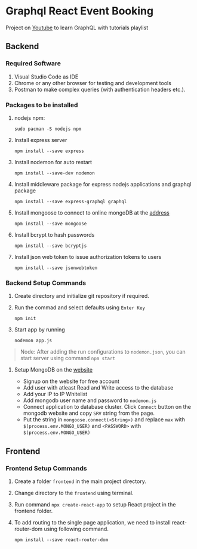 # Graphql React Event Booking

Project on [Youtube](https://www.youtube.com/watch?v=yvEEeKMuxn0&list=PL55RiY5tL51rG1x02Yyj93iypUuHYXcB_&index=3&ab_channel=Academind) to learn GraphQL with tutorials playlist

## Backend

### Required Software

1. Visual Studio Code as IDE
1. Chrome or any other browser for testing and development tools
1. Postman to make complex queries (with authentication headers etc.).

### Packages to be installed

1. nodejs npm:

    ```sudo pacman -S nodejs npm```

1. Install express server

    ```npm install --save express```

1. Install nodemon for auto restart

    ```npm install --save-dev nodemon```

1. Install middleware package for express nodejs applications and graphql package

    ```npm install --save express-graphql graphql```

1. Install mongoose to connect to online mongoDB at the [address](www.mongodb.com)

    ```npm install --save mongoose```

1. Install bcrypt to hash passwords

    ```npm install --save bcryptjs```

1. Install json web token to issue authorization tokens to users

    ```npm install --save jsonwebtoken```

### Backend Setup Commands

1. Create directory and initialize git repository if required.

1. Run the commad and select defaults using ``Enter Key``

    ```npm init```

1. Start app by running

    ```nodemon app.js```

> Node: After adding the run configurations to ``nodemon.json``, you can start server using command ``npm start``

1. Setup MongoDB on the [website](www.mongodb.com)

    * Signup on the website for free account
    * Add user with atleast Read and Write access to the database
    * Add your IP to IP Whitelist
    * Add mongodb user name and password to ``nodemon.js``
    * Connect application to database cluster. Click ``Connect`` button on the mongodb website and copy `SRV` string from the page.
    * Put the string in ```mongoose.connect(<String>)``` and replace `max` with ``$(process.env.MONGO_USER)`` and `<PASSWORD>` with ``$(process.env.MONGO_USER)``

## Frontend

### Frontend Setup Commands

1. Create a folder ``frontend`` in the main project directory.

1. Change directory to the ``frontend`` using terminal.

1. Run command ```npx create-react-app``` to setup React project in the frontend folder.

1. To add routing to the single page application, we need to install react-router-dom using following command.

    ```npm install --save react-router-dom```

